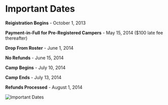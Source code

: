 Important Dates
===============

**Reigistration Begins** - October 1, 2013

**Payment-in-Full for Pre-Registered Campers** - May 15, 2014 ($100 late
fee thereafter)

**Drop From Roster** - June 1, 2014

**No Refunds** - June 15, 2014

**Camp Begins** - July 10, 2014

**Camp Ends** - July 13, 2014

**Refunds Processed** - August 1, 2014

![Important Dates](/media/4e80dffa3e751-important_dates.jpg)
